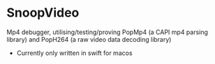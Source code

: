 SnoopVideo
==============
Mp4 debugger, utilising/testing/proving PopMp4 (a CAPI mp4 parsing library) and PopH264 (a raw video data decoding library)

- Currently only written in swift for macos
